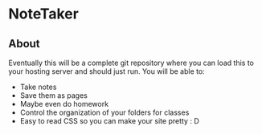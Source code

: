 # NoteTaker
## About
Eventually this will be a complete git repository where you can load this to your hosting server and should just run. You will be able to:
- Take notes
- Save them as pages
- Maybe even do homework
- Control the organization of your folders for classes
- Easy to read CSS so you can make your site pretty : D
